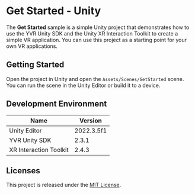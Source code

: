# Get Started - Unity
The **Get Started** sample is a simple Unity project that demonstrates how to use the YVR Unity SDK and the Unity XR Interaction Toolkit to create a simple VR application. You can use this project as a starting point for your own VR applications.

## Getting Started
Open the project in Unity and open the `Assets/Scenes/GetStarted` scene. You can run the scene in the Unity Editor or build it to a device.

## Development Environment
| **Name** | **Version** |
| ----  |  ----      |
| Unity Editor | 2022.3.5f1 |
| YVR Unity SDK | 2.3.1 |
| XR Interaction Toolkit | 2.4.3 |

## Licenses
This project is released under the [MIT License](https://github.com/YVRDeveloper/GetStarted-Unity/blob/main/LICENSE).